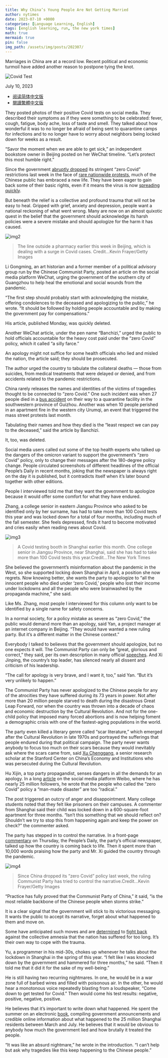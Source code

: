 ```yaml
---
title: Why China’s Young People Are Not Getting Married
author: nytimes
date: 2023-07-10 +0000
categories: [Language Learning, English]
tags: [english learning, run, the new york times]
math: true
mermaid: true
pin: false
img_path: /assets/img/posts/202307/
---
```


Marriages in China are at a record low. Recent political and economic turmoil have added another reason to postpone tying the knot.

![Covid Test](15NewWorld-illo-superJumbo.webp)

July 10, 2023

- [阅读简体中文版](https://cn.nytimes.com/china/20221216/china-zero-covid-apology/)
- [閱讀繁體中文版](https://cn.nytimes.com/china/20221216/china-zero-covid-apology/zh-hant/)

They posted photos of their positive Covid tests on social media. They described their symptoms as if they were something to be celebrated: fever, cough, fatigue, body ache, loss of taste and smell. They talked about how wonderful it was to no longer be afraid of being sent to quarantine camps for infections and to no longer have to worry about neighbors being locked down for weeks as a result.

“Savor the moment when we are able to get sick,” an independent bookstore owner in Beijing posted on her WeChat timeline. “Let’s protect this most humble right.”

Since the government [abruptly dropped](https://www.nytimes.com/2022/12/07/world/asia/china-zero-covid-protests.html) its stringent “zero Covid” restrictions last week in the face of [rare nationwide protests](https://www.nytimes.com/2022/11/29/business/china-protesters.html), much of the Chinese public has embraced a new life. They have been eager to gain back some of their basic rights, even if it means the virus is now [spreading quickly](https://www.nytimes.com/2022/12/13/world/asia/china-covid-zero-beijing.html).

But beneath the relief is a collective and profound trauma that will not be easy to heal. Gripped with grief, anxiety and depression, people want a national reckoning of what went wrong. Many are now on an almost quixotic quest in the belief that the government should acknowledge its harsh policies were a severe mistake and should apologize for the harm it has caused.

![img2](00newworld-2-7666-superJumbo.webp)

> The line outside a pharmacy earlier this week in Beijing, which is dealing with a surge in Covid cases. Credit...Kevin Frayer/Getty Images

Li Gongming, an art historian and a former member of a political advisory group run by the Chinese Communist Party, posted an article on the social media platform WeChat, urging the government of the southern city of Guangzhou to help heal the emotional and social wounds from the pandemic.

“The first step should probably start with acknowledging the mistake, offering condolences to the deceased and apologizing to the public,” he wrote. “It should be followed by holding people accountable and by making the government pay for compensations.”

His article, published Monday, was quickly deleted.

Another WeChat article, under the pen name “Banchizi,” urged the public to hold officials accountable for the heavy cost paid under the “zero Covid” policy, which it called “a silly farce.”

An apology might not suffice for some health officials who lied and misled the nation, the article said; they should be prosecuted.

The author urged the country to tabulate the collateral deaths — those from suicides, from medical treatments that were delayed or denied, and from accidents related to the pandemic restrictions.

China rarely releases the names and identities of the victims of tragedies thought to be connected to “zero Covid.” One such incident was when 27 people died in a [bus accident](https://www.nytimes.com/2022/09/21/business/china-covid-zero-policy-bus-crash.html) on their way to a quarantine facility in the southwestern province of Guizhou. Another was when 10 people perished in an apartment fire in the western city Urumqi, an event that triggered the mass street protests last month.

Tabulating their names and how they died is the “least respect we can pay to the deceased,” said the article by Banchizi.

It, too, was deleted.

Social media users called out some of the top health experts who talked up the dangers of the omicron variant to support the government’s “zero Covid” policy, only to change their messages after the 180-degree policy change. People circulated screenshots of different headlines of the official People’s Daily in recent months, joking that the newspaper is always right on the day it is published, but it contradicts itself when it’s later bound together with other editions.

People I interviewed told me that they want the government to apologize because it would offer some comfort for what they have endured.



Zhang, a college senior in eastern Jiangsu Province who asked to be identified only by her surname, has had to take more than 100 Covid tests this year and was locked down for a total of four months, including much of the fall semester. She feels depressed, finds it hard to become motivated and cries easily when reading news about Covid.

![img3](00newworld-1-7666-superJumbo.webp)

> A Covid testing booth in Shanghai earlier this month. One college senior in Jiangsu Province, near Shanghai, said she has had to take more than 100 Covid tests this year.Credit...The New York Times

She believed the government’s misinformation about the pandemic in the West, so she supported locking down Shanghai in April, a position she now regrets. Now knowing better, she wants the party to apologize to “all the innocent people who died under ‘zero Covid,’ people who lost their income under lockdowns and all the people who were brainwashed by the propaganda machine,” she said.

Like Ms. Zhang, most people I interviewed for this column only want to be identified by a single name for safety concerns.

In a normal society, for a policy mistake as severe as “zero Covid,” the public would demand more than an apology, said Yan, a project manager at an internet company in Beijing. “They would have wanted a new ruling party. But it’s a different matter in the Chinese context.”



Everybody I talked to believes that the government should apologize, but no one expects it will. The Communist Party can only be “great, glorious and correct,” they said, per its own description in many official [speeches](http://www.xinhuanet.com/2021-07/01/c_1127615334.htm). And Xi Jinping, the country’s top leader, has silenced nearly all dissent and criticism of his leadership.

“The call for apology is very brave, and I want it, too,” said Yan. “But it’s very unlikely to happen.”

The Communist Party has never apologized to the Chinese people for any of the atrocities they have suffered during its 73 years in power. Not after more than 20 million people starved to death during the disastrous Great Leap Forward, nor when the country was thrown into a decade of chaos and economic destruction by the Cultural Revolution. And not for the one-child policy that imposed many forced abortions and is now helping foment a demographic crisis with one of the fastest-aging populations in the world.

The party even killed a literary genre called “scar literature,” which emerged after the Cultural Revolution in late 1970s and portrayed the sufferings that people endured during that political campaign. The party never wants anybody to focus too much on their scars because they would inevitably ask where the scars came from, said [Xu Chenggang](https://www.nytimes.com/2022/10/17/business/china-xi-jinping-governance.html), a senior research scholar at the Stanford Center on China’s Economy and Institutions who was persecuted during the Cultural Revolution.

Hu Xijin, a top party propagandist, senses dangers in all the demands for an apology. In a long [article](https://m.weibo.cn/status/4845576677498388) on the social media platform Weibo, where he has nearly 25 million followers, he wrote that the people who called the “zero Covid” policy a “man-made disaster” are too “radical.”



The post triggered an outcry of anger and disappointment. Many college students noted that they felt like prisoners on their campuses. A commenter from Shanghai said their child was locked down in a 600-square-foot apartment for three months. “Isn’t this something that we should reflect on? Shouldn’t we try to stop this from happening again and keep the power on check?” the commenter asked.

The party has stepped in to control the narrative. In a front-page [commentary](http://opinion.people.com.cn/n1/2022/1215/c1003-32587332.html) on Thursday, the People’s Daily, the party’s official newspaper, talked up how the country is coming back to life. Then it spent more than 10,000 words praising how the party and Mr. Xi guided the country through the pandemic.

![img4](00newworld-3-7666-superJumbo.webp)

> Since China dropped its “zero Covid” policy last week, the ruling Communist Party has tried to control the narrative.Credit...Kevin Frayer/Getty Images

“Practice has fully proved that the Communist Party of China,” it said, “is the most reliable backbone of the Chinese people when storms strike.”

It is a clear signal that the government will stick to its victorious messaging. It wants the public to accept its narrative, forget about what happened to them and move on.



Some have anticipated such moves and are [determined](https://www.bumingbai.net/xiaoniao-wenxue-1/) to [fight back](https://gelatinous-sprite-fb3.notion.site/1fd113c627d649918720cea224870c81) against the collective amnesia that the nation has suffered for too long. It’s their own way to cope with the trauma.

Yu, a programmer in his mid-30s, chokes up whenever he talks about the lockdown in Shanghai in the spring of this year. “I felt like I was knocked down by the government and hammered for three months,” he said. “Then it told me that it did it for the sake of my well-being.”

He is still having two recurring nightmares. In one, he would be in a war zone full of barbed wires and filled with poisonous air. In the other, he would hear a monotonous voice repeatedly blasting from a loudspeaker, “Come down to get tested for Covid.” Then would come his test results: negative, positive, negative, positive.

He believes that it’s important to write down what happened. He spent the summer on an electronic [book](https://wu-yuu.github.io/), compiling government announcements and credible online information about what happened to the 25 million Shanghai residents between March and July. He believes that it would be obvious to anybody how much the government lied and how brutally it treated the people.

“It was like an absurd nightmare,” he wrote in the introduction. “I can’t help but ask why tragedies like this keep happening to the Chinese people.”